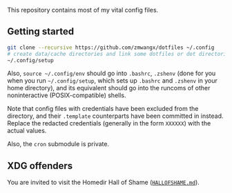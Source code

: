 This repository contains most of my vital config files.

## Getting started

```zsh
git clone --recursive https://github.com/zmwangx/dotfiles ~/.config
# create data/cache directories and link some dotfiles or dot directories to HOME
~/.config/setup
```

Also, `source ~/.config/env` should go into `.bashrc`, `.zshenv` (done for you
when you run `~/.config/setup`, which sets up `.bashrc` and `.zshenv` in your
home directory), and its equivalent should go into the runcoms of other
noninteractive (POSIX-compatible) shells.

Note that config files with credentials have been excluded from the directory,
and their `.template` counterparts have been committed in instead. Replace the
redacted credentials (generally in the form `XXXXXX`) with the actual values.

Also, the `cron` submodule is private.

## XDG offenders

You are invited to visit the Homedir Hall of Shame
([`HALLOFSHAME.md`](HALLOFSHAME.md)).
